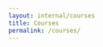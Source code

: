 ```yaml
---
layout: internal/courses
title: Courses
permalink: /courses/
---
```


<!--- This child document initializes the page in Jekyll. -->